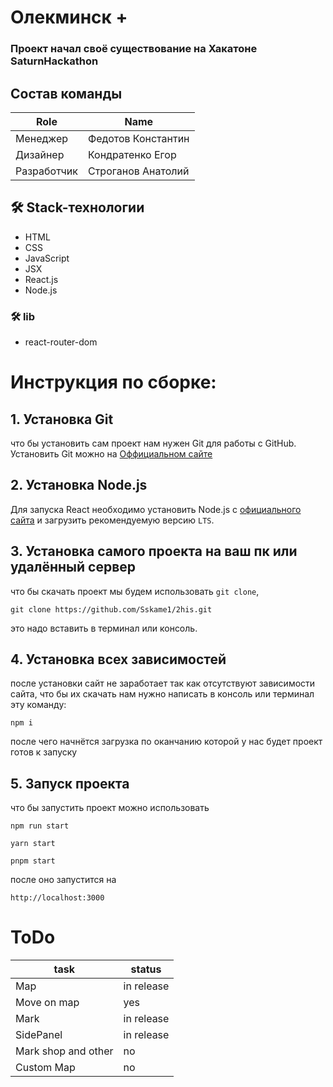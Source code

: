 # Олекминск +
### Проект начал своё существование на Хакатоне SaturnHackathon

## Состав команды
|Role        |Name                          |
|------------|------------------------------|
|Менеджер    |Федотов Константин            |
|Дизайнер    |Кондратенко Егор              |
|Разработчик | Строганов Анатолий|

## 🛠 Stack-технологии

- HTML
- CSS
- JavaScript
- JSX
- React.js
- Node.js

### 🛠 lib

- react-router-dom


# Инструкция по сборке:

## 1. Установка Git 

что бы установить сам проект нам нужен Git для работы с GitHub.
Установить Git можно на [Оффициальном сайте](https://git-scm.com/)

## 2. Установка Node.js

Для запуска React необходимо установить Node.js с [официального сайта](https://nodejs.org/en) и загрузить рекомендуемую версию ```LTS```.

## 3. Установка самого проекта на ваш пк или удалённый сервер

что бы скачать проект мы будем использовать ```git clone```,
```
git clone https://github.com/Sskame1/2his.git
```
это надо вставить в терминал или консоль.

## 4. Установка всех зависимостей

после установки сайт не заработает так как отсутствуют зависимости сайта, что бы их скачать нам нужно написать в консоль или терминал эту команду:

```
npm i
```

после чего начнётся загрузка по оканчанию которой у нас будет проект готов к запуску

## 5. Запуск проекта

что бы запустить проект можно использовать 

```
npm run start
```
```
yarn start
```

```
pnpm start
```

после оно запустится на 

```
http://localhost:3000
```


# ToDo

| task | status |
|------|--------|
| Map | in release|
| Move on map | yes |
| Mark | in release |
| SidePanel | in release |
| Mark shop and other | no |
| Custom Map | no |

